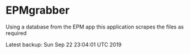 # EPMgrabber
Using a database from the EPM app this application scrapes the files as required


Latest backup: Sun Sep 22 23:04:01 UTC 2019
